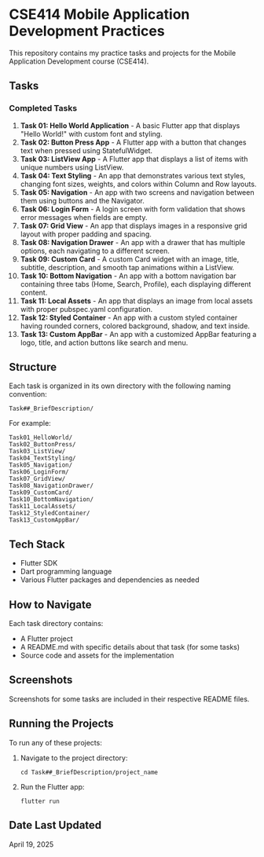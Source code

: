 # CSE414 Mobile Application Development Practices

This repository contains my practice tasks and projects for the Mobile Application Development course (CSE414).

## Tasks

### Completed Tasks

1. **Task 01: Hello World Application** - A basic Flutter app that displays "Hello World!" with custom font and styling.
2. **Task 02: Button Press App** - A Flutter app with a button that changes text when pressed using StatefulWidget.
3. **Task 03: ListView App** - A Flutter app that displays a list of items with unique numbers using ListView.
4. **Task 04: Text Styling** - An app that demonstrates various text styles, changing font sizes, weights, and colors within Column and Row layouts.
5. **Task 05: Navigation** - An app with two screens and navigation between them using buttons and the Navigator.
6. **Task 06: Login Form** - A login screen with form validation that shows error messages when fields are empty.
7. **Task 07: Grid View** - An app that displays images in a responsive grid layout with proper padding and spacing.
8. **Task 08: Navigation Drawer** - An app with a drawer that has multiple options, each navigating to a different screen.
9. **Task 09: Custom Card** - A custom Card widget with an image, title, subtitle, description, and smooth tap animations within a ListView.
10. **Task 10: Bottom Navigation** - An app with a bottom navigation bar containing three tabs (Home, Search, Profile), each displaying different content.
11. **Task 11: Local Assets** - An app that displays an image from local assets with proper pubspec.yaml configuration.
12. **Task 12: Styled Container** - An app with a custom styled container having rounded corners, colored background, shadow, and text inside.
13. **Task 13: Custom AppBar** - An app with a customized AppBar featuring a logo, title, and action buttons like search and menu.

## Structure

Each task is organized in its own directory with the following naming convention:
```
Task##_BriefDescription/
```

For example:
```
Task01_HelloWorld/
Task02_ButtonPress/
Task03_ListView/
Task04_TextStyling/
Task05_Navigation/
Task06_LoginForm/
Task07_GridView/
Task08_NavigationDrawer/
Task09_CustomCard/
Task10_BottomNavigation/
Task11_LocalAssets/
Task12_StyledContainer/
Task13_CustomAppBar/
```

## Tech Stack

- Flutter SDK
- Dart programming language
- Various Flutter packages and dependencies as needed

## How to Navigate

Each task directory contains:
- A Flutter project
- A README.md with specific details about that task (for some tasks)
- Source code and assets for the implementation

## Screenshots

Screenshots for some tasks are included in their respective README files.

## Running the Projects

To run any of these projects:

1. Navigate to the project directory:
   ```
   cd Task##_BriefDescription/project_name
   ```

2. Run the Flutter app:
   ```
   flutter run
   ```

## Date Last Updated

April 19, 2025